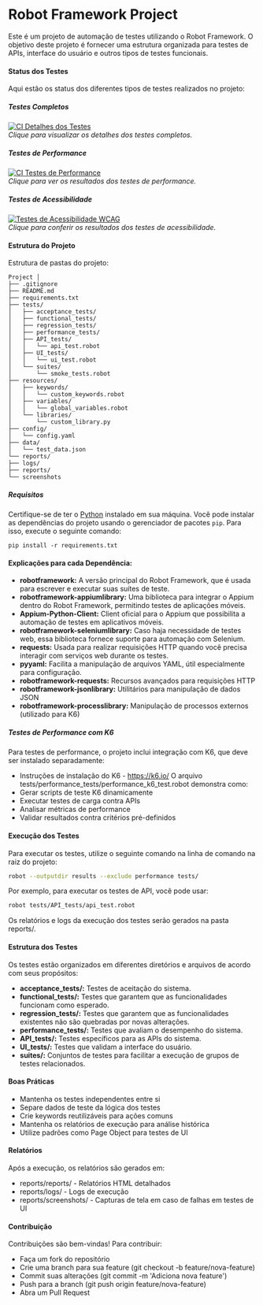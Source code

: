 # Robot Framework Project
Este é um projeto de automação de testes utilizando o Robot Framework. O objetivo deste projeto é fornecer uma estrutura organizada para testes de APIs, interface do usuário e outros tipos de testes funcionais.

#### Status dos Testes
Aqui estão os status dos diferentes tipos de testes realizados no projeto:

##### Testes Completos
[![CI Detalhes dos Testes](https://github.com/AnacAntunes/RobotFramework_modelo/actions/workflows/ci_details_tests.yml/badge.svg)](https://github.com/AnacAntunes/RobotFramework_modelo/actions/workflows/ci_details_tests.yml)  
*Clique para visualizar os detalhes dos testes completos.*   

##### Testes de Performance
[![CI Testes de Performance](https://github.com/AnacAntunes/RobotFramework_modelo/actions/workflows/ci_performance_tests.yml/badge.svg)](https://github.com/AnacAntunes/RobotFramework_modelo/actions/workflows/ci_performance_tests.yml)  
*Clique para ver os resultados dos testes de performance.*   

##### Testes de Acessibilidade
[![Testes de Acessibilidade WCAG](https://github.com/AnacAntunes/RobotFramework_modelo/actions/workflows/ci_accessibility_tests.yml/badge.svg)](https://github.com/AnacAntunes/RobotFramework_modelo/actions/workflows/ci_accessibility_tests.yml)  
*Clique para conferir os resultados dos testes de acessibilidade.*   

#### Estrutura do Projeto
Estrutura de pastas do projeto:
```
Project │ 
├── .gitignore
├── README.md
├── requirements.txt
├── tests/
│   ├── acceptance_tests/
│   ├── functional_tests/
│   ├── regression_tests/
│   ├── performance_tests/
│   ├── API_tests/
│   │   └── api_test.robot
│   ├── UI_tests/
│   │   └── ui_test.robot
│   └── suites/
│       └── smoke_tests.robot
├── resources/
│   ├── keywords/
│   │   └── custom_keywords.robot
│   ├── variables/
│   │   └── global_variables.robot
│   └── libraries/
│       └── custom_library.py
├── config/
│   └── config.yaml
├── data/
│   └── test_data.json
└── reports/
├── logs/
├── reports/
└── screenshots
```

##### Requisitos
Certifique-se de ter o [Python](https://www.python.org/) instalado em sua máquina. Você pode instalar as dependências do projeto usando o gerenciador de pacotes `pip`. Para isso, execute o seguinte comando:

```
pip install -r requirements.txt
```

#### Explicações para cada Dependência:

- **robotframework:** A versão principal do Robot Framework, que é usada para escrever e executar suas suítes de teste.
- **robotframework-appiumlibrary:** Uma biblioteca para integrar o Appium dentro do Robot Framework, permitindo testes de aplicações móveis.
- **Appium-Python-Client:** Client oficial para o Appium que possibilita a automação de testes em aplicativos móveis.
- **robotframework-seleniumlibrary:** Caso haja necessidade de testes web, essa biblioteca fornece suporte para automação com Selenium.
- **requests:** Usada para realizar requisições HTTP quando você precisa interagir com serviços web durante os testes.
- **pyyaml:** Facilita a manipulação de arquivos YAML, útil especialmente para configuração.
- **robotframework-requests:** Recursos avançados para requisições HTTP
- **robotframework-jsonlibrary:** Utilitários para manipulação de dados JSON
- **robotframework-processlibrary:** Manipulação de processos externos (utilizado para K6)

##### Testes de Performance com K6
Para testes de performance, o projeto inclui integração com K6, que deve ser instalado separadamente:
- Instruções de instalação do K6 - https://k6.io/
O arquivo tests/performance_tests/performance_k6_test.robot demonstra como:
- Gerar scripts de teste K6 dinamicamente
- Executar testes de carga contra APIs
- Analisar métricas de performance
- Validar resultados contra critérios pré-definidos

#### Execução dos Testes
Para executar os testes, utilize o seguinte comando na linha de comando na raiz do projeto:
```bash
robot --outputdir results --exclude performance tests/
```
Por exemplo, para executar os testes de API, você pode usar:

```bash
robot tests/API_tests/api_test.robot
```

Os relatórios e logs da execução dos testes serão gerados na pasta reports/.


#### Estrutura dos Testes
Os testes estão organizados em diferentes diretórios e arquivos de acordo com seus propósitos:

- **acceptance_tests/:** Testes de aceitação do sistema.
- **functional_tests/:** Testes que garantem que as funcionalidades funcionam como esperado.
- **regression_tests/:** Testes que garantem que as funcionalidades existentes não são quebradas por novas alterações.
- **performance_tests/:** Testes que avaliam o desempenho do sistema.
- **API_tests/:** Testes específicos para as APIs do sistema.
- **UI_tests/:** Testes que validam a interface do usuário.
- **suites/:** Conjuntos de testes para facilitar a execução de grupos de testes relacionados.

#### Boas Práticas
- Mantenha os testes independentes entre si
- Separe dados de teste da lógica dos testes
- Crie keywords reutilizáveis para ações comuns
- Mantenha os relatórios de execução para análise histórica
- Utilize padrões como Page Object para testes de UI

#### Relatórios
Após a execução, os relatórios são gerados em:
- reports/reports/ - Relatórios HTML detalhados
- reports/logs/ - Logs de execução
- reports/screenshots/ - Capturas de tela em caso de falhas em testes de UI

#### Contribuição
Contribuições são bem-vindas! Para contribuir:
- Faça um fork do repositório
- Crie uma branch para sua feature (git checkout -b feature/nova-feature)
- Commit suas alterações (git commit -m 'Adiciona nova feature')
- Push para a branch (git push origin feature/nova-feature)
- Abra um Pull Request
